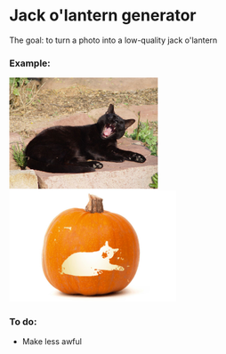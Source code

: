 # Jack o'lantern generator

The goal: to turn a photo into a low-quality jack o'lantern

### Example:

<img src="https://github.com/emmaremy/pumpkinator-boring/blob/master/cat.jpg" height="200"> 
<img src="https://github.com/emmaremy/pumpkinator-boring/blob/master/cat_pumpkin.gif" height="200">

### To do:
* Make less awful
